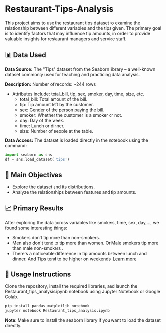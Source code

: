 # Restaurant-Tips-Analysis
This project aims to use the restaurant tips dataset to examine the relationship between different variables and the tips given.
The primary goal is to identify factors that may influence tip amounts, in order to provide valuable insights for restaurant managers and service staff.

## 📊 Data Used
**Data Source:** The "Tips" dataset from the Seaborn library – a well-known dataset commonly used for teaching and practicing data analysis.

**Description:**
   Number of records: ~244 rows
  - Attributes include: total_bill, tip, sex, smoker, day, time, size, etc.
    - total_bill: Total amount of the bill.
    - tip: Tip amount left by the customer.
    - sex: Gender of the person paying the bill.
    - smoker: Whether the customer is a smoker or not.
    - day: Day of the week.
    - time: Lunch or dinner.
    - size: Number of people at the table.

**Data Access:** The dataset is loaded directly in the notebook using the command:
```python
import seaborn as sns
df = sns.load_dataset('tips')
```
## 🎯 Main Objectives
- Explore the dataset and its distributions.  
- Analyze the relationships between features and tip amounts.

## 📈 Primary Results
After exploring the data across variables like smokers, time, sex, day,..., we found some interesting things:

- Smokers don’t tip more than non-smokers.
- Men also don't tend to tip more than women. Or Male smokers tip more than male non-smokers .
- There's a noticeable difference in tip amounts between lunch and dinner. And Tips tend to be higher on weekends. [Learn more](https://github.com/letuanGithubVn1/Restaurant-Tips-Analysis/blob/main/Restaurant_tips_analysis.ipynb)

## 🚀 Usage Instructions
Clone the repository, install the required libraries, and launch the Restaurant_tips_analysis.ipynb notebook using Jupyter Notebook or Google Colab.

``` python
pip install pandas matplotlib notebook
jupyter notebook Restaurant_tips_analysis.ipynb
```
**Note**: Make sure to install the seaborn library if you want to load the dataset directly.


